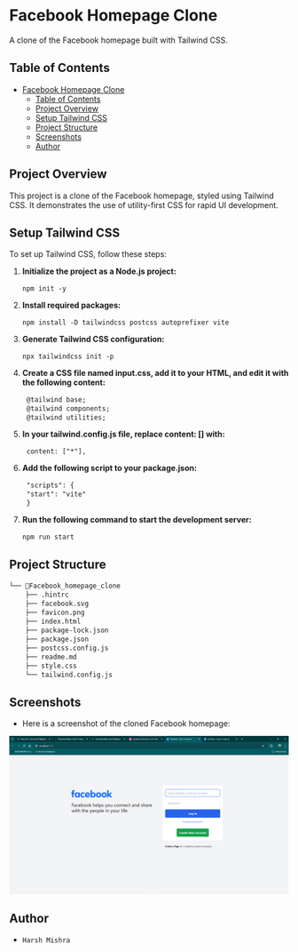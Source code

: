 # Facebook Homepage Clone

A clone of the Facebook homepage built with Tailwind CSS.

## Table of Contents

- [Facebook Homepage Clone](#facebook-homepage-clone)
  - [Table of Contents](#table-of-contents)
  - [Project Overview](#project-overview)
  - [Setup Tailwind CSS](#setup-tailwind-css)
  - [Project Structure](#project-structure)
  - [Screenshots](#screenshots)
  - [Author](#author)

## Project Overview

This project is a clone of the Facebook homepage, styled using Tailwind CSS. It demonstrates the use of utility-first CSS for rapid UI development.

## Setup Tailwind CSS

To set up Tailwind CSS, follow these steps:

1. **Initialize the project as a Node.js project:**
   ```
   npm init -y
   ```

2. **Install required packages:**
    ```
    npm install -D tailwindcss postcss autoprefixer vite
    ```

3. **Generate Tailwind CSS configuration:**
   ```
   npx tailwindcss init -p

   ```

4. **Create a CSS file named input.css, add it to your HTML, and edit it with the following content:**
   ```
    @tailwind base;
    @tailwind components;
    @tailwind utilities;
   ```

5. **In your tailwind.config.js file, replace content: [] with:**
   ```
    content: ["*"],

   ```

6. **Add the following script to your package.json:**
   ```
    "scripts": {
    "start": "vite"
    }
   ```

7. **Run the following command to start the development server:**
   ```
   npm run start

   ```

## Project Structure

```
└── 📁Facebook_homepage_clone
    ├── .hintrc
    ├── facebook.svg
    ├── favicon.png
    ├── index.html
    ├── package-lock.json
    ├── package.json
    ├── postcss.config.js
    ├── readme.md
    ├── style.css
    └── tailwind.config.js

```

## Screenshots

- Here is a screenshot of the cloned Facebook homepage:

![alt text](image.png)

## Author

- ``` Harsh Mishra ```
